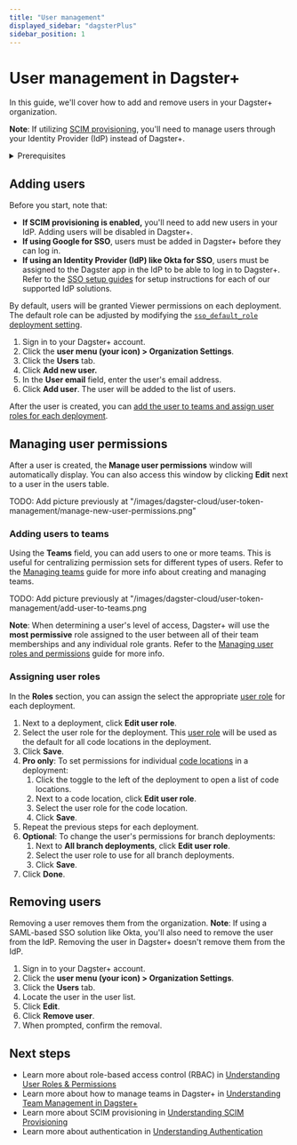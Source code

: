 ```yaml
---
title: "User management"
displayed_sidebar: "dagsterPlus"
sidebar_position: 1
---
```


# User management in Dagster+

In this guide, we'll cover how to add and remove users in your Dagster+ organization.

**Note**: If utilizing [SCIM provisioning](/dagster-plus/access/authentication/scim-provisioning), you'll need to manage users through your Identity Provider (IdP) instead of Dagster+.

<details>
  <summary>Prerequisites</summary>

To complete the steps in this guide, you'll need:

- [Organization Admin permissions](/dagster-plus/access/rbac/user-roles-permissions) for your organization in Dagster+

</details>


## Adding users

Before you start, note that:

- **If SCIM provisioning is enabled,** you'll need to add new users in your IdP. Adding users will be disabled in Dagster+.
- **If using Google for SSO**, users must be added in Dagster+ before they can log in.
- **If using an Identity Provider (IdP) like Okta for SSO**, users must be assigned to the Dagster app in the IdP to be able to log in to Dagster+. Refer to the [SSO setup guides](/dagster-plus/access/authentication#single-sign-on) for setup instructions for each of our supported IdP solutions.

By default, users will be granted Viewer permissions on each deployment. The default role can be adjusted by modifying the [`sso_default_role` deployment setting](/dagster-plus/deployment/settings#sso-default-role).

1. Sign in to your Dagster+ account.
2. Click the **user menu (your icon) > Organization Settings**.
3. Click the **Users** tab.
4. Click **Add new user.**
5. In the **User email** field, enter the user's email address.
6. Click **Add user**. The user will be added to the list of users.

After the user is created, you can [add the user to teams and assign user roles for each deployment](#managing-user-permissions).

## Managing user permissions

After a user is created, the **Manage user permissions** window will automatically display. You can also access this window by clicking **Edit** next to a user in the users table.

TODO: Add picture previously at "/images/dagster-cloud/user-token-management/manage-new-user-permissions.png"

### Adding users to teams

Using the **Teams** field, you can add users to one or more teams. This is useful for centralizing permission sets for different types of users. Refer to the [Managing teams](/dagster-plus/account/managing-users/managing-teams) guide for more info about creating and managing teams.

TODO: Add picture previously at "/images/dagster-cloud/user-token-management/add-user-to-teams.png

**Note**: When determining a user's level of access, Dagster+ will use the **most permissive** role assigned to the user between all of their team memberships and any individual role grants. Refer to the [Managing user roles and permissions](/dagster-plus/access/rbac/user-roles-permissions#applying-role-overrides) guide for more info.

### Assigning user roles

In the **Roles** section, you can assign the select the appropriate [user role](/dagster-plus/access/rbac/user-roles-permissions) for each deployment.

1. Next to a deployment, click **Edit user role**.
2. Select the user role for the deployment. This [user role](/dagster-plus/access/rbac/user-roles-permissionss) will be used as the default for all code locations in the deployment.
3. Click **Save**.
4. **Pro only**: To set permissions for individual [code locations](/dagster-plus/access/rbac/user-roles-permissions#code-locations) in a deployment:
    1. Click the toggle to the left of the deployment to open a list of code locations.
    2. Next to a code location, click **Edit user role**.
    3. Select the user role for the code location.
    4. Click **Save**.
5. Repeat the previous steps for each deployment.
6. **Optional**: To change the user's permissions for branch deployments:
    1. Next to **All branch deployments**, click **Edit user role**.
    2. Select the user role to use for all branch deployments.
    3. Click **Save**.
7. Click **Done**.

## Removing users

Removing a user removes them from the organization. **Note**: If using a SAML-based SSO solution like Okta, you'll also need to remove the user from the IdP. Removing the user in Dagster+ doesn't remove them from the IdP.

1. Sign in to your Dagster+ account.
2. Click the **user menu (your icon) > Organization Settings**.
3. Click the **Users** tab.
4. Locate the user in the user list.
5. Click **Edit**.
6. Click **Remove user**.
7. When prompted, confirm the removal.


## Next steps

- Learn more about role-based access control (RBAC) in [Understanding User Roles & Permissions](/dagster-plus/access/rbac/user-roles-permissions)
- Learn more about how to manage teams in Dagster+ in [Understanding Team Management in Dagster+](/dagster-plus/access/rbac/teams)
- Learn more about SCIM provisioning in [Understanding SCIM Provisioning](/dagster-plus/access/authentication/scim-provisioning)
- Learn more about authentication in [Understanding Authentication](/dagster-plus/access/authentication)